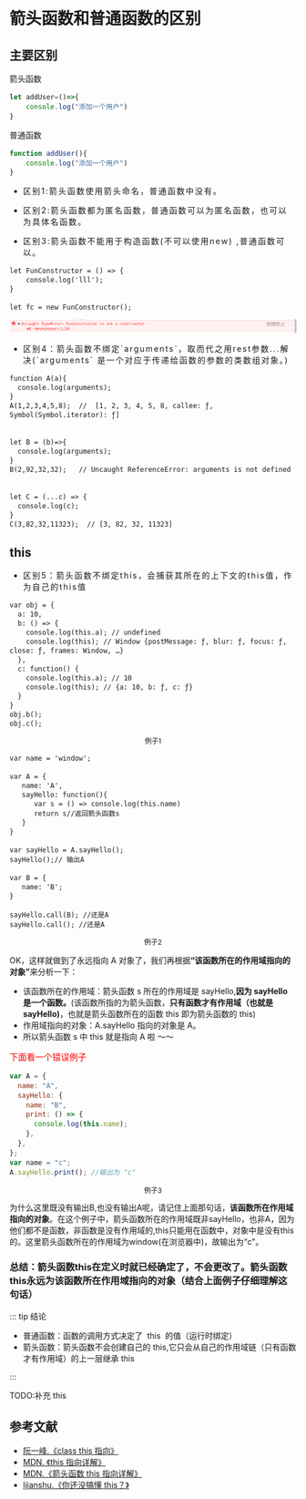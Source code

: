 # 箭头函数和普通函数的区别

## 主要区别

  <p>箭头函数</p>
  
  ```js
  let addUser=()=>{
      console.log("添加一个用户")
  }
  ```
  <p>普通函数</p>
  
  ```js
function addUser(){
      console.log("添加一个用户")
  }
  ```
- <p class="diff">区别1:箭头函数使用箭头命名，普通函数中没有。</p>

- <p class="diff">区别2:箭头函数都为匿名函数，普通函数可以为匿名函数，也可以为具体名函数。</p>

- <p class="diff">区别3:箭头函数不能用于构造函数(不可以使用new) ,普通函数可以。</p>

```JS
let FunConstructor = () => {
    console.log('lll');
}

let fc = new FunConstructor();
```

![RUNOOB 图标](../assets/2.png)

- <p class="diff">区别4：箭头函数不绑定`arguments`，取而代之用rest参数...解决(`arguments` 是一个对应于传递给函数的参数的类数组对象。)</p>

```JS
function A(a){
  console.log(arguments);
}
A(1,2,3,4,5,8);  //  [1, 2, 3, 4, 5, 8, callee: ƒ, Symbol(Symbol.iterator): ƒ]


let B = (b)=>{
  console.log(arguments);
}
B(2,92,32,32);   // Uncaught ReferenceError: arguments is not defined


let C = (...c) => {
  console.log(c);
}
C(3,82,32,11323);  // [3, 82, 32, 11323]
```

## this

- <p class="diff">区别5：箭头函数不绑定this，会捕获其所在的上下文的this值，作为自己的this值</p>

```JS
var obj = {
  a: 10,
  b: () => {
    console.log(this.a); // undefined
    console.log(this); // Window {postMessage: ƒ, blur: ƒ, focus: ƒ, close: ƒ, frames: Window, …}
  },
  c: function() {
    console.log(this.a); // 10
    console.log(this); // {a: 10, b: ƒ, c: ƒ}
  }
}
obj.b();
obj.c();
```

<p class="code_title">例子1</p>

```JS
var name = 'window';

var A = {
   name: 'A',
   sayHello: function(){
      var s = () => console.log(this.name)
      return s//返回箭头函数s
   }
}

var sayHello = A.sayHello();
sayHello();// 输出A

var B = {
   name: 'B';
}

sayHello.call(B); //还是A
sayHello.call(); //还是A

```

<p class="code_title">例子2</p>

OK，这样就做到了永远指向 A 对象了，我们再根据<b>“该函数所在的作用域指向的对象”</b>来分析一下：

- 该函数所在的作用域：箭头函数 s 所在的作用域是 sayHello,<b>因为 sayHello 是一个函数。</b>(该函数所指的为箭头函数，<b>只有函数才有作用域（也就是 sayHello)</b>，也就是箭头函数所在的函数 this 即为箭头函数的 this)
- 作用域指向的对象：A.sayHello 指向的对象是 A。
- 所以箭头函数 s 中 this 就是指向 A 啦 ～～

<p class="error_example">下面看一个错误例子</p>

```js
var A = {
  name: "A",
  sayHello: {
    name: "B",
    print: () => {
      console.log(this.name);
    },
  },
};
var name = "c";
A.sayHello.print(); //输出为 "c"
```

<p class="code_title">例子3</p>
为什么这里既没有输出B,也没有输出A呢，请记住上面那句话，<b>该函数所在作用域指向的对象</b>。在这个例子中，箭头函数所在的作用域既非sayHello，也非A，因为他们都不是函数，非函数是没有作用域的,this只能用在函数中，对象中是没有this的。这里箭头函数所在的作用域为window(在浏览器中)，故输出为“c"。

<h3>总结：箭头函数this在定义时就已经确定了，不会更改了。箭头函数this永远为该函数所在作用域指向的对象（结合上面例子仔细理解这句话）</h3>

::: tip 结论

- 普通函数：函数的调用方式决定了  this  的值（运行时绑定）
- 箭头函数：箭头函数不会创建自己的 this,它只会从自己的作用域链（只有函数才有作用域）的上一层继承 this

:::

TODO:补充 this

## 参考文献

- <a href="https://es6.ruanyifeng.com/#docs/class" target="_blank">阮一峰.《class this 指向》</a>
- <a href="https://developer.mozilla.org/zh-CN/docs/Web/JavaScript/Reference/Operators/this" target="_blank">MDN. 《this 指向详解》</a>
- <a href="https://developer.mozilla.org/zh-CN/docs/Web/JavaScript/Reference/Functions/Arrow_functions" target="_blank">MDN.《箭头函数 this 指向详解》</a>
- <a href="https://github.com/ljianshu/Blog/issues/7" target="_blank">ljianshu.《你还没搞懂 this？》</a>

<style scoped>
      .diff{
          letter-spacing:2px;
      }
      .code_title{
        text-align:center;
        font-size:12px;
      }
      .error_example{
        font-size:15px;
        color:red;
      }
</style>
